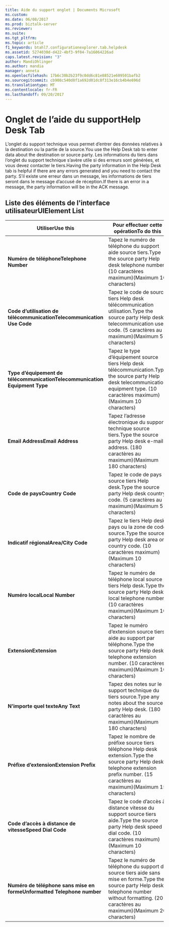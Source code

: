 ```yaml
---
title: Aide du support onglet | Documents Microsoft
ms.custom: 
ms.date: 06/08/2017
ms.prod: biztalk-server
ms.reviewer: 
ms.suite: 
ms.tgt_pltfrm: 
ms.topic: article
f1_keywords: btahl7.configurationexplorer.tab.helpdesk
ms.assetid: 5274030d-d422-4bf3-9f04-7a16064226ad
caps.latest.revision: "3"
author: MandiOhlinger
ms.author: mandia
manager: anneta
ms.openlocfilehash: 17b6c30b2b23f9c0dd6c81e88521e609501bafb2
ms.sourcegitcommit: cb908c540d8f1a692d01dc8f313e16cb4b4e696d
ms.translationtype: MT
ms.contentlocale: fr-FR
ms.lasthandoff: 09/20/2017
---
```

# <a name="help-desk-tab"></a><span data-ttu-id="63cab-102">Onglet de l’aide du support</span><span class="sxs-lookup"><span data-stu-id="63cab-102">Help Desk Tab</span></span>
<span data-ttu-id="63cab-103">L’onglet du support technique vous permet d’entrer des données relatives à la destination ou la partie de la source.</span><span class="sxs-lookup"><span data-stu-id="63cab-103">You use the Help Desk tab to enter data about the destination or source party.</span></span> <span data-ttu-id="63cab-104">Les informations du tiers dans l’onglet du support technique s’avère utile si des erreurs sont générées, et vous devez contacter le tiers.</span><span class="sxs-lookup"><span data-stu-id="63cab-104">Having the party information in the Help Desk tab is helpful if there are any errors generated and you need to contact the party.</span></span> <span data-ttu-id="63cab-105">S’il existe une erreur dans un message, les informations de tiers seront dans le message d’accusé de réception.</span><span class="sxs-lookup"><span data-stu-id="63cab-105">If there is an error in a message, the party information will be in the ACK message.</span></span>  
  
## <a name="uielement-list"></a><span data-ttu-id="63cab-106">Liste des éléments de l'interface utilisateur</span><span class="sxs-lookup"><span data-stu-id="63cab-106">UIElement List</span></span>  
  
|<span data-ttu-id="63cab-107">Utiliser</span><span class="sxs-lookup"><span data-stu-id="63cab-107">Use this</span></span>|<span data-ttu-id="63cab-108">Pour effectuer cette opération</span><span class="sxs-lookup"><span data-stu-id="63cab-108">To do this</span></span>|  
|--------------|----------------|  
|<span data-ttu-id="63cab-109">**Numéro de téléphone**</span><span class="sxs-lookup"><span data-stu-id="63cab-109">**Telephone Number**</span></span>|<span data-ttu-id="63cab-110">Tapez le numéro de téléphone du support aide source tiers.</span><span class="sxs-lookup"><span data-stu-id="63cab-110">Type the source party Help desk telephone number.</span></span> <span data-ttu-id="63cab-111">(10 caractères maximum)</span><span class="sxs-lookup"><span data-stu-id="63cab-111">(Maximum 10 characters)</span></span>|  
|<span data-ttu-id="63cab-112">**Code d’utilisation de télécommunication**</span><span class="sxs-lookup"><span data-stu-id="63cab-112">**Telecommunication Use Code**</span></span>|<span data-ttu-id="63cab-113">Tapez le code de source tiers Help desk télécommunication utilisation.</span><span class="sxs-lookup"><span data-stu-id="63cab-113">Type the source party Help desk telecommunication use code.</span></span> <span data-ttu-id="63cab-114">(5 caractères au maximum)</span><span class="sxs-lookup"><span data-stu-id="63cab-114">(Maximum 5 characters)</span></span>|  
|<span data-ttu-id="63cab-115">**Type d’équipement de télécommunication**</span><span class="sxs-lookup"><span data-stu-id="63cab-115">**Telecommunication Equipment Type**</span></span>|<span data-ttu-id="63cab-116">Tapez le type d’équipement source tiers Help desk télécommunication.</span><span class="sxs-lookup"><span data-stu-id="63cab-116">Type the source party Help desk telecommunication equipment type.</span></span> <span data-ttu-id="63cab-117">(10 caractères maximum)</span><span class="sxs-lookup"><span data-stu-id="63cab-117">(Maximum 10 characters)</span></span>|  
|<span data-ttu-id="63cab-118">**Email Address**</span><span class="sxs-lookup"><span data-stu-id="63cab-118">**Email Address**</span></span>|<span data-ttu-id="63cab-119">Tapez l’adresse électronique du support technique source tiers.</span><span class="sxs-lookup"><span data-stu-id="63cab-119">Type the source party Help desk e-mail address.</span></span> <span data-ttu-id="63cab-120">(180 caractères au maximum)</span><span class="sxs-lookup"><span data-stu-id="63cab-120">(Maximum 180 characters)</span></span>|  
|<span data-ttu-id="63cab-121">**Code de pays**</span><span class="sxs-lookup"><span data-stu-id="63cab-121">**Country Code**</span></span>|<span data-ttu-id="63cab-122">Tapez le code de pays source tiers Help desk.</span><span class="sxs-lookup"><span data-stu-id="63cab-122">Type the source party Help desk country code.</span></span> <span data-ttu-id="63cab-123">(5 caractères au maximum)</span><span class="sxs-lookup"><span data-stu-id="63cab-123">(Maximum 5 characters)</span></span>|  
|<span data-ttu-id="63cab-124">**Indicatif régional**</span><span class="sxs-lookup"><span data-stu-id="63cab-124">**Area/City Code**</span></span>|<span data-ttu-id="63cab-125">Tapez le tiers Help desk pays ou la zone de code source.</span><span class="sxs-lookup"><span data-stu-id="63cab-125">Type the source party Help desk area or country code.</span></span> <span data-ttu-id="63cab-126">(10 caractères maximum)</span><span class="sxs-lookup"><span data-stu-id="63cab-126">(Maximum 10 characters)</span></span>|  
|<span data-ttu-id="63cab-127">**Numéro local**</span><span class="sxs-lookup"><span data-stu-id="63cab-127">**Local Number**</span></span>|<span data-ttu-id="63cab-128">Tapez le numéro de téléphone local source tiers Help desk.</span><span class="sxs-lookup"><span data-stu-id="63cab-128">Type the source party Help desk local telephone number.</span></span> <span data-ttu-id="63cab-129">(10 caractères maximum)</span><span class="sxs-lookup"><span data-stu-id="63cab-129">(Maximum 10 characters)</span></span>|  
|<span data-ttu-id="63cab-130">**Extension**</span><span class="sxs-lookup"><span data-stu-id="63cab-130">**Extension**</span></span>|<span data-ttu-id="63cab-131">Tapez le numéro d’extension source tiers aide au support par téléphone.</span><span class="sxs-lookup"><span data-stu-id="63cab-131">Type the source party Help desk telephone extension number.</span></span> <span data-ttu-id="63cab-132">(10 caractères maximum)</span><span class="sxs-lookup"><span data-stu-id="63cab-132">(Maximum 10 characters)</span></span>|  
|<span data-ttu-id="63cab-133">**N’importe quel texte**</span><span class="sxs-lookup"><span data-stu-id="63cab-133">**Any Text**</span></span>|<span data-ttu-id="63cab-134">Tapez des notes sur le support technique du tiers source.</span><span class="sxs-lookup"><span data-stu-id="63cab-134">Type any notes about the source party Help desk.</span></span> <span data-ttu-id="63cab-135">(180 caractères au maximum)</span><span class="sxs-lookup"><span data-stu-id="63cab-135">(Maximum 180 characters)</span></span>|  
|<span data-ttu-id="63cab-136">**Préfixe d’extension**</span><span class="sxs-lookup"><span data-stu-id="63cab-136">**Extension Prefix**</span></span>|<span data-ttu-id="63cab-137">Tapez le nombre de préfixe source tiers téléphone Help desk extension.</span><span class="sxs-lookup"><span data-stu-id="63cab-137">Type the source party Help desk telephone extension prefix number.</span></span> <span data-ttu-id="63cab-138">(15 caractères au maximum)</span><span class="sxs-lookup"><span data-stu-id="63cab-138">(Maximum 15 characters)</span></span>|  
|<span data-ttu-id="63cab-139">**Code d’accès à distance de vitesse**</span><span class="sxs-lookup"><span data-stu-id="63cab-139">**Speed Dial Code**</span></span>|<span data-ttu-id="63cab-140">Tapez le code d’accès à distance vitesse du support source tiers aide.</span><span class="sxs-lookup"><span data-stu-id="63cab-140">Type the source party Help desk speed dial code.</span></span> <span data-ttu-id="63cab-141">(10 caractères maximum)</span><span class="sxs-lookup"><span data-stu-id="63cab-141">(Maximum 10 characters)</span></span>|  
|<span data-ttu-id="63cab-142">**Numéro de téléphone sans mise en forme**</span><span class="sxs-lookup"><span data-stu-id="63cab-142">**Unformatted Telephone number**</span></span>|<span data-ttu-id="63cab-143">Tapez le numéro de téléphone du support de source tiers aide sans mise en forme.</span><span class="sxs-lookup"><span data-stu-id="63cab-143">Type the source party Help desk telephone number without formatting.</span></span> <span data-ttu-id="63cab-144">(20 caractères au maximum)</span><span class="sxs-lookup"><span data-stu-id="63cab-144">(Maximum 20 characters)</span></span>|